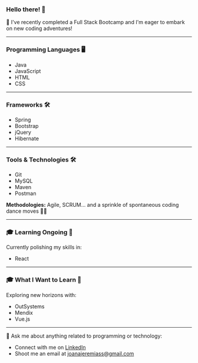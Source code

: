 ### Hello there! 👋

🚀 I've recently completed a Full Stack Bootcamp and I'm eager to embark on new coding adventures!

---

### Programming Languages 🖥️

- Java
- JavaScript
- HTML
- CSS

---

### Frameworks 🛠️

- Spring
- Bootstrap
- jQuery
- Hibernate

---

### Tools & Technologies 🛠️

- Git
- MySQL
- Maven
- Postman

**Methodologies:** Agile, SCRUM... and a sprinkle of spontaneous coding dance moves 💃🕺

---

### 🎓 Learning Ongoing 🌱

Currently polishing my skills in:

- React

---

### 🎓 What I Want to Learn 🌟

Exploring new horizons with:

- OutSystems
- Mendix
- Vue.js

---

💬 Ask me about anything related to programming or technology:

- Connect with me on [LinkedIn](https://www.linkedin.com/in/joanajeremias/)
- Shoot me an email at [joanajeremiass@gmail.com](mailto:joanajeremiass@gmail.com)



